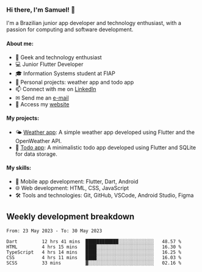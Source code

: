 ### Hi there, I'm Samuel! 👋

I'm a Brazilian junior app developer and technology enthusiast, with a passion for computing and software development.

#### About me:

- 🌟 Geek and technology enthusiast
- 💻 Junior Flutter Developer
- 🎓 Information Systems student at FIAP
- 🔭 Personal projects: weather app and todo app
- 📫 Connect with me on [LinkedIn](https://www.linkedin.com/in/samuel-s-marques/)
- ✉ Send me an [e-mail](mailto:samuel.s.marques@protonmail.com)
- 🔗 Access my [website](https://samuel-marques.me/)

#### My projects:

- 🌤️ [Weather app](https://github.com/samuel-s-marques/weather-app): A simple weather app developed using Flutter and the OpenWeather API.
- 📝 [Todo app](https://github.com/samuel-s-marques/todo-app): A minimalistic todo app developed using Flutter and SQLite for data storage.

#### My skills:

- 📱 Mobile app development: Flutter, Dart, Android
- 🌐 Web development: HTML, CSS, JavaScript
- 🛠️ Tools and technologies: Git, GitHub, VSCode, Android Studio, Figma

## Weekly development breakdown
<!--START_SECTION:waka-->

```text
From: 23 May 2023 - To: 30 May 2023

Dart         12 hrs 41 mins  ████████████░░░░░░░░░░░░░   48.57 %
HTML         4 hrs 15 mins   ████░░░░░░░░░░░░░░░░░░░░░   16.30 %
TypeScript   4 hrs 14 mins   ████░░░░░░░░░░░░░░░░░░░░░   16.25 %
CSS          4 hrs 11 mins   ████░░░░░░░░░░░░░░░░░░░░░   16.03 %
SCSS         33 mins         ▓░░░░░░░░░░░░░░░░░░░░░░░░   02.16 %
```

<!--END_SECTION:waka-->
